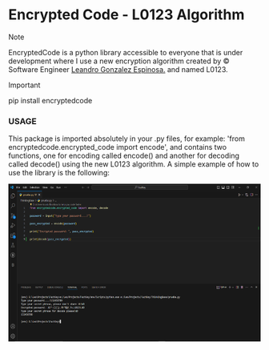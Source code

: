 <h1>Encrypted Code - L0123 Algorithm</h1>

> [!NOTE]
EncryptedCode is a python library accessible to everyone that is under development where I use a new encryption algorithm created by &copy; Software Engineer <a href="https://leoglez.vercel.app/">Leandro Gonzalez Espinosa.</a> and named L0123.

> [!IMPORTANT]
pip install encryptedcode


### USAGE
This package is imported absolutely in your .py files, for example: 'from encryptedcode.encrypted_code import encode', and contains two functions, one for encoding called encode() and another for decoding called decode() using the new L0123 algorithm. A simple example of how to use the library is the following:

<img src="src/usage.png" style="aspect-ratio:16/10"></img>
